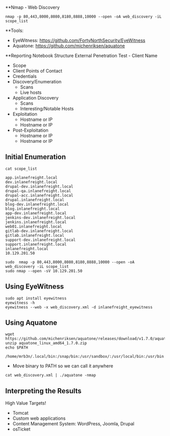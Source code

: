 **Nmap - Web Discovery
```
nmap -p 80,443,8000,8080,8180,8888,10000 --open -oA web_discovery -iL scope_list
```

**Tools:
- EyeWitness: https://github.com/FortyNorthSecurity/EyeWitness
- Aquatone: https://github.com/michenriksen/aquatone

**Reporting Notebook Structure
External Penetration Test - Client Name
- Scope
- Client Points of Contact
- Credentials
- Discovery/Enumeration
  - Scans
  - Live hosts
- Application Discovery
  - Scans
  - Interesting/Notable Hosts
- Exploitation
  - Hostname or IP
  - Hostname or IP
- Post-Exploitation
  - Hostname or IP
  - Hostname or IP
 
## Initial Enumeration
```
cat scope_list

app.inlanefreight.local
dev.inlanefreight.local
drupal-dev.inlanefreight.local
drupal-qa.inlanefreight.local
drupal-acc.inlanefreight.local
drupal.inlanefreight.local
blog-dev.inlanefreight.local
blog.inlanefreight.local
app-dev.inlanefreight.local
jenkins-dev.inlanefreight.local
jenkins.inlanefreight.local
web01.inlanefreight.local
gitlab-dev.inlanefreight.local
gitlab.inlanefreight.local
support-dev.inlanefreight.local
support.inlanefreight.local
inlanefreight.local
10.129.201.50
```
```
sudo  nmap -p 80,443,8000,8080,8180,8888,10000 --open -oA web_discovery -iL scope_list
sudo nmap --open -sV 10.129.201.50
```


## Using EyeWitness
```
sudo apt install eyewitness
eyewitness -h
eyewitness --web -x web_discovery.xml -d inlanefreight_eyewitness
```


## Using Aquatone
```
wget https://github.com/michenriksen/aquatone/releases/download/v1.7.0/aquatone_linux_amd64_1.7.0.zip
unzip aquatone_linux_amd64_1.7.0.zip
echo $PATH

/home/mrb3n/.local/bin:/snap/bin:/usr/sandbox/:/usr/local/bin:/usr/bin:/bin:/usr/local/games:/usr/games:/usr/share/games:/usr/local/sbin:/usr/sbin:/sbin:/usr/local/bin:/usr/bin:/bin:/usr/local/games:/usr/games
```
- Move binary to PATH so we can call it anywhere

```
cat web_discovery.xml | ./aquatone -nmap
```


## Interpreting the Results

High Value Targets!
- Tomcat
- Custom web applications
- Content Management System: WordPress, Joomla, Drupal
- osTicket

